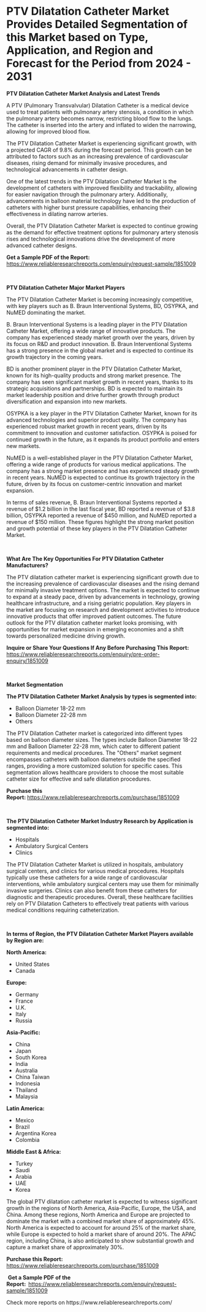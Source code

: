 <p><h1>PTV Dilatation Catheter Market Provides Detailed Segmentation of this Market based on Type, Application, and Region and Forecast for the Period from 2024 - 2031</h1></p><p><strong>PTV Dilatation Catheter Market Analysis and Latest Trends</strong></p>
<p><p>A PTV (Pulmonary Transvalvular) Dilatation Catheter is a medical device used to treat patients with pulmonary artery stenosis, a condition in which the pulmonary artery becomes narrow, restricting blood flow to the lungs. The catheter is inserted into the artery and inflated to widen the narrowing, allowing for improved blood flow.</p><p>The PTV Dilatation Catheter Market is experiencing significant growth, with a projected CAGR of 9.8% during the forecast period. This growth can be attributed to factors such as an increasing prevalence of cardiovascular diseases, rising demand for minimally invasive procedures, and technological advancements in catheter design.</p><p>One of the latest trends in the PTV Dilatation Catheter Market is the development of catheters with improved flexibility and trackability, allowing for easier navigation through the pulmonary artery. Additionally, advancements in balloon material technology have led to the production of catheters with higher burst pressure capabilities, enhancing their effectiveness in dilating narrow arteries.</p><p>Overall, the PTV Dilatation Catheter Market is expected to continue growing as the demand for effective treatment options for pulmonary artery stenosis rises and technological innovations drive the development of more advanced catheter designs.</p></p>
<p><strong>Get a Sample PDF of the Report:&nbsp;</strong> <a href="https://www.reliableresearchreports.com/enquiry/request-sample/1851009">https://www.reliableresearchreports.com/enquiry/request-sample/1851009</a></p>
<p>&nbsp;</p>
<p><strong>PTV Dilatation Catheter Major Market Players</strong></p>
<p><p>The PTV Dilatation Catheter Market is becoming increasingly competitive, with key players such as B. Braun Interventional Systems, BD, OSYPKA, and NuMED dominating the market. </p><p>B. Braun Interventional Systems is a leading player in the PTV Dilatation Catheter Market, offering a wide range of innovative products. The company has experienced steady market growth over the years, driven by its focus on R&D and product innovation. B. Braun Interventional Systems has a strong presence in the global market and is expected to continue its growth trajectory in the coming years.</p><p>BD is another prominent player in the PTV Dilatation Catheter Market, known for its high-quality products and strong market presence. The company has seen significant market growth in recent years, thanks to its strategic acquisitions and partnerships. BD is expected to maintain its market leadership position and drive further growth through product diversification and expansion into new markets.</p><p>OSYPKA is a key player in the PTV Dilatation Catheter Market, known for its advanced technologies and superior product quality. The company has experienced robust market growth in recent years, driven by its commitment to innovation and customer satisfaction. OSYPKA is poised for continued growth in the future, as it expands its product portfolio and enters new markets.</p><p>NuMED is a well-established player in the PTV Dilatation Catheter Market, offering a wide range of products for various medical applications. The company has a strong market presence and has experienced steady growth in recent years. NuMED is expected to continue its growth trajectory in the future, driven by its focus on customer-centric innovation and market expansion.</p><p>In terms of sales revenue, B. Braun Interventional Systems reported a revenue of $1.2 billion in the last fiscal year, BD reported a revenue of $3.8 billion, OSYPKA reported a revenue of $450 million, and NuMED reported a revenue of $150 million. These figures highlight the strong market position and growth potential of these key players in the PTV Dilatation Catheter Market.</p></p>
<p>&nbsp;</p>
<p><strong>What Are The Key Opportunities For PTV Dilatation Catheter Manufacturers?</strong></p>
<p><p>The PTV dilatation catheter market is experiencing significant growth due to the increasing prevalence of cardiovascular diseases and the rising demand for minimally invasive treatment options. The market is expected to continue to expand at a steady pace, driven by advancements in technology, growing healthcare infrastructure, and a rising geriatric population. Key players in the market are focusing on research and development activities to introduce innovative products that offer improved patient outcomes. The future outlook for the PTV dilatation catheter market looks promising, with opportunities for market expansion in emerging economies and a shift towards personalized medicine driving growth.</p></p>
<p><strong>Inquire or Share Your Questions If Any Before Purchasing This Report:</strong> <a href="https://www.reliableresearchreports.com/enquiry/pre-order-enquiry/1851009">https://www.reliableresearchreports.com/enquiry/pre-order-enquiry/1851009</a></p>
<p>&nbsp;</p>
<p><strong>Market Segmentation</strong></p>
<p><strong>The PTV Dilatation Catheter Market Analysis by types is segmented into:</strong></p>
<p><ul><li>Balloon Diameter 18-22 mm</li><li>Balloon Diameter 22-28 mm</li><li>Others</li></ul></p>
<p><p>The PTV Dilatation Catheter market is categorized into different types based on balloon diameter sizes. The types include Balloon Diameter 18-22 mm and Balloon Diameter 22-28 mm, which cater to different patient requirements and medical procedures. The "Others" market segment encompasses catheters with balloon diameters outside the specified ranges, providing a more customized solution for specific cases. This segmentation allows healthcare providers to choose the most suitable catheter size for effective and safe dilatation procedures.</p></p>
<p><strong>Purchase this Report:&nbsp;</strong><a href="https://www.reliableresearchreports.com/purchase/1851009">https://www.reliableresearchreports.com/purchase/1851009</a></p>
<p>&nbsp;</p>
<p><strong>The PTV Dilatation Catheter Market Industry Research by Application is segmented into:</strong></p>
<p><ul><li>Hospitals</li><li>Ambulatory Surgical Centers</li><li>Clinics</li></ul></p>
<p><p>The PTV Dilatation Catheter Market is utilized in hospitals, ambulatory surgical centers, and clinics for various medical procedures. Hospitals typically use these catheters for a wide range of cardiovascular interventions, while ambulatory surgical centers may use them for minimally invasive surgeries. Clinics can also benefit from these catheters for diagnostic and therapeutic procedures. Overall, these healthcare facilities rely on PTV Dilatation Catheters to effectively treat patients with various medical conditions requiring catheterization.</p></p>
<p>&nbsp;</p>
<p><strong>In terms of Region, the PTV Dilatation Catheter Market Players available by Region are:</strong></p>
<p>
    <p> <strong> North America: </strong>
        <ul>
            <li>United States</li>
            <li>Canada</li>
        </ul>
        </p> 
    <p> <strong> Europe: </strong>
        <ul>
            <li>Germany</li>
            <li>France</li>
            <li>U.K.</li>
            <li>Italy</li>
            <li>Russia</li>
        </ul>
        </p> 
    <p> <strong> Asia-Pacific: </strong>
        <ul>
            <li>China</li>
            <li>Japan</li>
            <li>South Korea</li>
            <li>India</li>
            <li>Australia</li>
            <li>China Taiwan</li>
            <li>Indonesia</li>
            <li>Thailand</li>
            <li>Malaysia</li>
        </ul>
        </p> 
    <p> <strong> Latin America: </strong>
        <ul>
            <li>Mexico</li>
            <li>Brazil</li>
            <li>Argentina Korea</li>
            <li>Colombia</li>
        </ul>
        </p> 
    <p> <strong> Middle East & Africa: </strong>
        <ul>
            <li>Turkey</li>
            <li>Saudi</li>
            <li>Arabia</li>
            <li>UAE</li>
            <li>Korea</li>
        </ul>
    </p>
    </p>
<p><p>The global PTV dilatation catheter market is expected to witness significant growth in the regions of North America, Asia-Pacific, Europe, the USA, and China. Among these regions, North America and Europe are projected to dominate the market with a combined market share of approximately 45%. North America is expected to account for around 25% of the market share, while Europe is expected to hold a market share of around 20%. The APAC region, including China, is also anticipated to show substantial growth and capture a market share of approximately 30%.</p></p>
<p><strong>Purchase this Report: </strong><a href="https://www.reliableresearchreports.com/purchase/1851009">https://www.reliableresearchreports.com/purchase/1851009</a></p>
<p>&nbsp;<strong>Get a Sample PDF of the Report:&nbsp;&nbsp;</strong><a href="https://www.reliableresearchreports.com/enquiry/request-sample/1851009">https://www.reliableresearchreports.com/enquiry/request-sample/1851009</a></p>
<p><strong></strong></p>
<p>Check more reports on https://www.reliableresearchreports.com/</p>